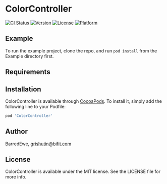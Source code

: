 # ColorController

[![CI Status](https://img.shields.io/travis/BarredEwe/ColorController.svg?style=flat)](https://travis-ci.org/BarredEwe/ColorController)
[![Version](https://img.shields.io/cocoapods/v/ColorController.svg?style=flat)](https://cocoapods.org/pods/ColorController)
[![License](https://img.shields.io/cocoapods/l/ColorController.svg?style=flat)](https://cocoapods.org/pods/ColorController)
[![Platform](https://img.shields.io/cocoapods/p/ColorController.svg?style=flat)](https://cocoapods.org/pods/ColorController)

## Example

To run the example project, clone the repo, and run `pod install` from the Example directory first.

## Requirements

## Installation

ColorController is available through [CocoaPods](https://cocoapods.org). To install
it, simply add the following line to your Podfile:

```ruby
pod 'ColorController'
```

## Author

BarredEwe, grishutin@bifit.com

## License

ColorController is available under the MIT license. See the LICENSE file for more info.
